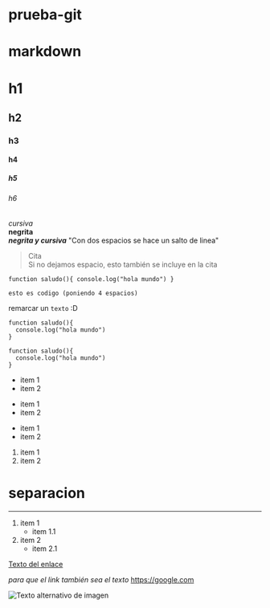 # prueba-git
# markdown

# h1
## h2
### h3
#### h4
##### h5
###### h6

*cursiva*  
**negrita**  
***negrita y cursiva***
"Con dos espacios se hace un salto de linea"
>Cita  
Si no dejamos espacio, esto también se incluye en la cita

`
function saludo(){
  console.log("hola mundo")
}
`

    esto es codigo (poniendo 4 espacios)
    
remarcar un `texto` :D

```
function saludo(){
  console.log("hola mundo")
}
```

~~~
function saludo(){
  console.log("hola mundo")
}
~~~

* item 1
* item 2
- item 1
- item 2
+ item 1
+ item 2
1. item 1
2. item 2

# separacion
___

1. item 1
   * item 1.1
2. item 2
    * item 2.1

[Texto del enlace](url "title enlace")

*para que el link también sea el texto*
<https://google.com>

![Texto alternativo de imagen](url)
